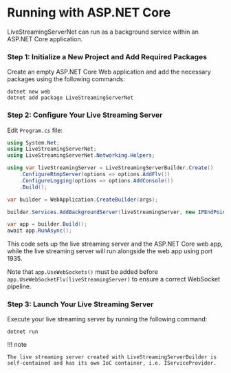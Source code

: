 # Running with ASP.NET Core

LiveStreamingServerNet can run as a background service within an ASP.NET Core application.

### Step 1: Initialize a New Project and Add Required Packages

Create an empty ASP.NET Core Web application and add the necessary packages using the following commands:

```
dotnet new web
dotnet add package LiveStreamingServerNet
```

### Step 2: Configure Your Live Streaming Server

Edit `Program.cs` file:

```cs
using System.Net;
using LiveStreamingServerNet;
using LiveStreamingServerNet.Networking.Helpers;

using var liveStreamingServer = LiveStreamingServerBuilder.Create()
    .ConfigureRtmpServer(options => options.AddFlv())
    .ConfigureLogging(options => options.AddConsole())
    .Build();

var builder = WebApplication.CreateBuilder(args);

builder.Services.AddBackgroundServer(liveStreamingServer, new IPEndPoint(IPAddress.Any, 1935));

var app = builder.Build();
await app.RunAsync();
```

This code sets up the live streaming server and the ASP.NET Core web app, while the live streaming server will run alongside the web app using port 1935.

Note that `app.UseWebSockets()` must be added before `app.UseWebSocketFlv(liveStreamingServer)` to ensure a correct WebSocket pipeline.

### Step 3: Launch Your Live Streaming Server

Execute your live streaming server by running the following command:

```
dotnet run
```

!!! note

    The live streaming server created with LiveStreamingServerBuilder is self-contained and has its own IoC container, i.e. IServiceProvider.
